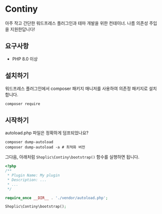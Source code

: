 # Continy

아주 작고 간단한 워드프레스 플러그인과 테마 개발을 위한 컨테이너. 나름 의존성 주입을 지원한답니다!

## 요구사항

* PHP 8.0 이상

## 설치하기

워드프레스 플러그인에서 composer 패키지 매니저를 사용하여 의존정 패키지로 설치합니다.

```bash
composer require 
```

## 시작하기

autoload.php 파일은 정확하게 덤프되었나요?

```shell
composer dump-autoload
composer dump-autoload -a # 최적화 버전
```

그다음, 아래처럼 `Shoplic\Continy\bootstrap()` 함수를 실행하면 됩니다.

```php
<?php
/**
 * Plugin Name: My plugin
 * Description: ...
 * ... 
 */

require_once __DIR__ . './vendor/autoload.php';

Shoplic\Continy\bootstrap();
```
